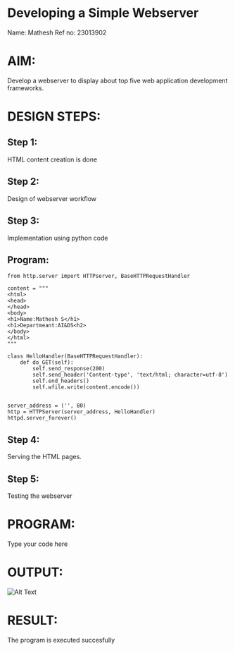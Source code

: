 # Developing a Simple Webserver
Name: Mathesh
Ref no: 23013902

# AIM:

Develop a webserver to display about top five web application development frameworks.

# DESIGN STEPS:

## Step 1:

HTML content creation is done

## Step 2:

Design of webserver workflow

## Step 3:

Implementation using python code

## Program:
```
from http.server import HTTPserver, BaseHTTPRequestHandler

content = """
<html>
<head>
</head>
<body>
<h1>Name:Mathesh S</h1>
<h1>Departmeant:AI&DS<h2>
</body>
</html>
"""

class HelloHandler(BaseHTTPRequestHandler):
    def do_GET(self):
        self.send_response(200)
        self.send_header('Content-type', 'text/html; character=utf-8')
        self.end_headers()
        self.wfile.write(content.encode())


server_address = ('', 80)
http = HTTPServer(server_address, HelloHandler)
httpd.server_forever()
```

## Step 4:

Serving the HTML pages.
 
## Step 5:

Testing the webserver
# PROGRAM:
Type your code here
# OUTPUT:
![Alt Text](images/webserver1.png)


# RESULT:

The program is executed succesfully

